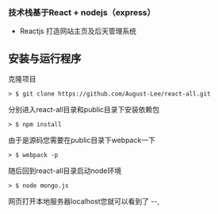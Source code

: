 ### 技术栈基于React + nodejs（express）

* Reactjs 打造网站主页及后天管理系统

## 安装与运行程序

克隆项目

```
> $ git clone https://github.com/August-Lee/react-all.git
```


分别进入react-all目录和public目录下安装依赖包

```
> $ npm install
```
由于是源码您需要在public目录下webpack一下

```
> $ webpack -p
```

随后回到react-all目录启动node环境

```
> $ node mongo.js
```

网页打开本地服务器localhost您就可以看到了 --,
